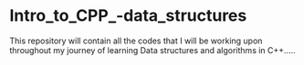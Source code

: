 # Intro_to_CPP_-data_structures
This repository will contain all the codes that I will be working upon throughout my journey of learning Data structures and algorithms in C++.....
